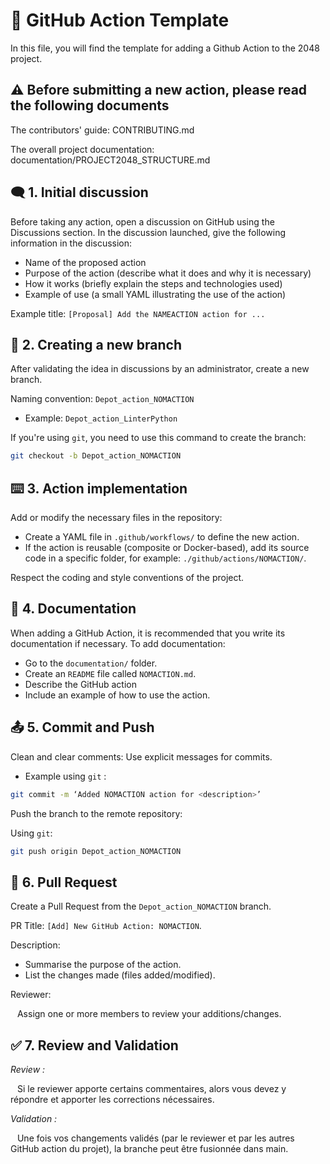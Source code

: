 # 📝 GitHub Action Template
In this file, you will find the template for adding a Github Action to the 2048 project.

## ⚠️ Before submitting a new action, please read the following documents
The contributors' guide: CONTRIBUTING.md

The overall project documentation: documentation/PROJECT2048_STRUCTURE.md
## 🗨️ 1. Initial discussion
Before taking any action, open a discussion on GitHub using the Discussions section. In the discussion launched, give the following information in the discussion:
- Name of the proposed action
- Purpose of the action (describe what it does and why it is necessary)
- How it works (briefly explain the steps and technologies used)
- Example of use (a small YAML illustrating the use of the action)

Example title: `[Proposal] Add the NAMEACTION action for ...`

## 🔗 2. Creating a new branch
After validating the idea in discussions by an administrator, create a new branch.

Naming convention: `Depot_action_NOMACTION`
- Example: `Depot_action_LinterPython`

If you're using `git`, you need to use this command to create the branch:
```bash
git checkout -b Depot_action_NOMACTION
```

## ⌨️ 3. Action implementation
Add or modify the necessary files in the repository:
- Create a YAML file in `.github/workflows/` to define the new action.
- If the action is reusable (composite or Docker-based), add its source code in a specific folder, for example: `./github/actions/NOMACTION/`.

Respect the coding and style conventions of the project.

## 📕 4. Documentation
When adding a GitHub Action, it is recommended that you write its documentation if necessary.
To add documentation:
- Go to the `documentation/` folder.
- Create an `README` file called `NOMACTION.md`.
- Describe the GitHub action
- Include an example of how to use the action.

## 📤 5. Commit and Push
Clean and clear comments:
Use explicit messages for commits.
- Example using `git` :
```bash
git commit -m ‘Added NOMACTION action for <description>’
```
Push the branch to the remote repository:

Using `git`:
```bash
git push origin Depot_action_NOMACTION
```

## 📨 6. Pull Request
Create a Pull Request from the `Depot_action_NOMACTION` branch.

PR Title: `[Add] New GitHub Action: NOMACTION`.

Description:
- Summarise the purpose of the action.
- List the changes made (files added/modified).

Reviewer:

&ensp; Assign one or more members to review your additions/changes.

## ✅ 7. Review and Validation
_Review :_

&ensp; Si le reviewer apporte certains commentaires, alors vous devez y répondre et apporter les corrections nécessaires.

_Validation :_

&ensp; Une fois vos changements validés (par le reviewer et par les autres GitHub action du projet), la branche peut être fusionnée dans main.
